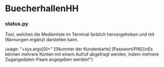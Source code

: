 # BuecherhallenHH

### status.py ###

Tool, welches die Medienliste im Terminal farblich hervorgehoben und mit Warnungen ergänzt darstellen kann.

usage: "+sys.argv[0]+" [[Nummer der Kundenkarte] [Passwort/PIN]]\nEs können mehrere Konten mit einem Aufruf abgefragt werden, indem mehrere Zugangsdaten-Paare angegeben werden!")
